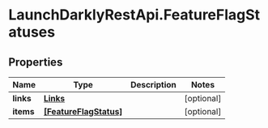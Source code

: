 # LaunchDarklyRestApi.FeatureFlagStatuses

## Properties
Name | Type | Description | Notes
------------ | ------------- | ------------- | -------------
**links** | [**Links**](Links.md) |  | [optional] 
**items** | [**[FeatureFlagStatus]**](FeatureFlagStatus.md) |  | [optional] 


